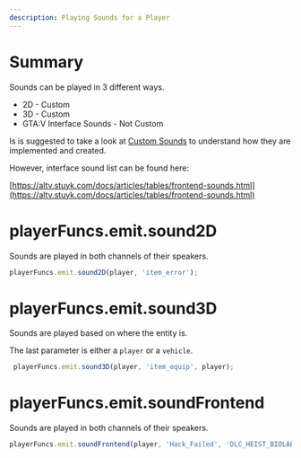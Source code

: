 ```yaml
---
description: Playing Sounds for a Player
---
```


# Summary

Sounds can be played in 3 different ways.

* 2D - Custom
* 3D - Custom
* GTA:V Interface Sounds - Not Custom

Is is suggested to take a look at [Custom Sounds](../misc/createCustomSounds.md) to understand how they are implemented and created.

However, interface sound list can be found here:

[https://altv.stuyk.com/docs/articles/tables/frontend-sounds.html](https://altv.stuyk.com/docs/articles/tables/frontend-sounds.html)

# playerFuncs.emit.sound2D

Sounds are played in both channels of their speakers.

```typescript
playerFuncs.emit.sound2D(player, 'item_error');
```

# playerFuncs.emit.sound3D

Sounds are played based on where the entity is.

The last parameter is either a `player` or a `vehicle`.

```typescript
 playerFuncs.emit.sound3D(player, 'item_equip', player);
```

# playerFuncs.emit.soundFrontend

Sounds are played in both channels of their speakers.

```typescript
playerFuncs.emit.soundFrontend(player, 'Hack_Failed', 'DLC_HEIST_BIOLAB_PREP_HACKING_SOUNDS');
```